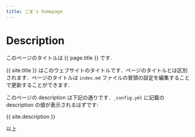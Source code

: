 ```yaml
---
title: ごま's homepage
---
```


# Description 

このページのタイトルは {{ page.title }} です. 

{{ site.title }} はこのウェブサイトのタイトルです．ページのタイトルとは区別されます．ページのタイトルは `index.md` ファイルの冒頭の設定を編集することで更新することができます．

このページの description は下記の通りです．`_config.yml` に記載の description の値が表示されるはずです:

{{ site.description }}

以上
